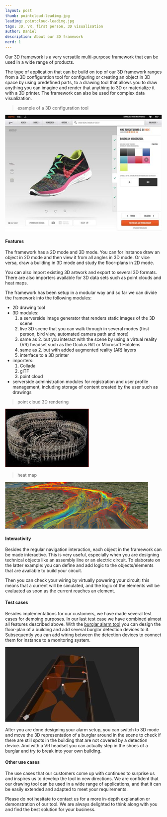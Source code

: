 ```yaml
---
layout: post
thumb: pointcloud-leadimg.jpg
leadimg: pointcloud-leadimg.jpg
tags: 3D, VR, first person, 3D visualisation
author: Daniel
description: About our 3D framework
nerd: 1
---
```



Our [3D framework](http://tweedegolf.nl/3d-framework/) is a very versatile multi-purpose framework that can be used in a wide range of products.

The type of application that can be build on top of our 3D framework ranges from a 3D configuration tool for configuring or creating an object in 3D space by using predefined parts, to a drawing tool that allows you to draw anything you can imagine and render that anything to 3D or materialize it with a 3D printer. The framework can also be used for complex data visualization.

> example of a 3D configuration tool

![Nike 3D configurator](/assets/img/blog/nike-3D-configurator-small.jpg)


#### Features

The framework has a 2D mode and 3D mode. You can for instance draw an object in 2D mode and then view it from all angles in 3D mode. Or vice versa, draw a building in 3D mode and study the floor-plans in 2D mode.

You can also import existing 3D artwork and export to several 3D formats. There are also importers available for 3D data sets such as point clouds and heat maps.

The framework has been setup in a modular way and so far we can divide the framework into the following modules:

- 2D drawing tool
- 3D modules:
  1. a serverside image generator that renders static images of the 3D scene
  2. live 3D scene that you can walk through in several modes (first person, bird view, automated camera path and more)
  3. same as 2. but you interact with the scene by using a virtual reality (VR) headset such as the Oculus Rift or Microsoft Hololens
  4. same as 2. but with added augmented reality (AR) layers
  5. interface to a 3D printer
- importers:
  1. Collada
  2. glTF
  3. point cloud
- serverside administration modules for registration and user profile management, including storage of content created by the user such as drawings

> point cloud 3D rendering

![point cloud](/assets/img/blog/pointcloud.jpg)

> heat map

![heat map](/assets/img/blog/heatmap.png)



#### Interactivity

Besides the regular navigation interaction, each object in the framework can be made interactive. This is very useful, especially when you are designing technical objects like an assembly line or an electric circuit. To elaborate on the latter example: you can define and add logic to the objects/elements that are available to build your circuit.

Then you can check your wiring by virtually powering your circuit; this means that a current will be simulated, and the logic of the elements will be evaluated as soon as the current reaches an element.


#### Test cases

Besides implementations for our customers, we have made several test cases for demoing purposes. In our last test case we have combined almost all features described above. With the [burglar alarm tool](http://tweedegolf.nl/3d-framework/#visualisatie-en-gamification) you can design the floor-plan of a building and add several burglar detection devices to it. Subsequently you can add wiring between the detection devices to connect them for instance to a monitoring system.

![burgler alarm](/assets/img/blog/burgler-alarm-small.jpg)

After you are done designing your alarm setup, you can switch to 3D mode and move the 3D representation of a burglar around in the scene to check if there are still spots in the building that are not covered by a detection device. And with a VR headset you can actually step in the shoes of a burglar and try to break into your own building.


#### Other use cases

The use cases that our customers come up with continues to surprise us and inspires us to develop the tool in new directions. We are confident that our drawing tool can be used in a wide range of applications, and that it can be easily extended and adapted to meet your requirements.

Please do not hesitate to contact us for a more in-depth explanation or demonstration of our tool. We are always delighted to think along with you and find the best solution for your business.


<!--
In 2011 we started to develop a 2D drawing tool for gardens. From the ground up it has been build as a generic tool so it can be used very easily for other types of drawing tools.

Initially, you could only see your drawing in 2D, but later we added a 3D view. With the advent of WebGL support in all major browsers, rendering 3D in a browser is fast enough on almost any device.

A next step could be drawing and editing in 3D but experience learned us that drawing in 3D is not in all cases as handy as it might seem. A 2D view is better suited for drawing floor-plans for for instance gardens, buildings and maps.


configuration tool vs free design

-->


<!--
Our [2D drawing tool](http://tweedegolf.nl/3d-framework/#ontwerpen-en-3d) is very suited for drawing objects that are made up from other objects. Examples:

- draw a garden with objects like trees, plants and flowers
- create an assembly line with parts like conveyor belts, cameras and sensors
- draw walls to separate an office floor into smaller work units
- draw an electric circuit

The drawing tool is less suited for designing new original objects, like for instance the trees in the garden or the conveyor belt of the assembly line. However you can draw surfaces like lawns, terraces and other shapes that are made up from one single material such as hedges, walls and piping.
-->

<!--
Typically you will use our drawing tool to design something that will, or already exists in real life. We have added a 3D view mode to give you a better impression of what your design will look like when materialized.

We made two versions of the 3D view mode; one version that simply renders pictures of the generated 3D scene from several viewing angles, and a first person view whereby you can walk through the 3D representation of your design.

The newest iteration of the tool adds VR as an extra 3D view mode; with VR you can immerse yourself in your own drawing while wearing a headset like the Oculus Rift.

Note that the edit/drawing mode of our tool is always 2D; you can not (yet) edit or draw in 3D.
-->
